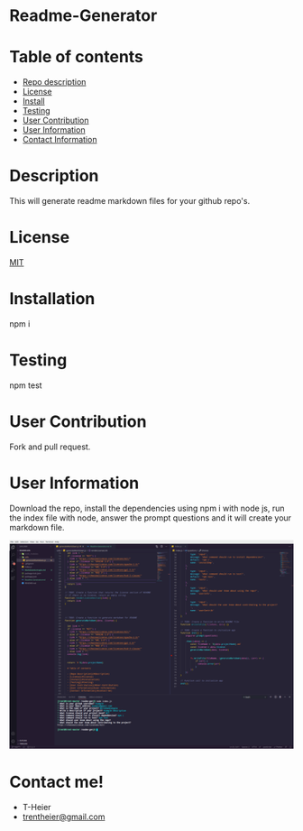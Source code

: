# Readme-Generator

  # Table of contents

  - [Repo description](#description)
  - [License](#license)
  - [Install](#installation)
  - [Testing](#testing)
  - [User Contribution](#User-Contribution)
  - [User Information](#user-Information)
  - [Contact Information](#contact-me)

  # Description

  This will generate readme markdown files for your github repo's. 

  # License

  [MIT]()


  # Installation

  npm i

  # Testing

  npm test

  # User Contribution

  Fork and pull request.

  # User Information

  Download the repo, install the dependencies using npm i with node js, run the index file with node, answer the prompt questions and it will create your markdown file.

  ![example](Screenshot_20210419_193427.png)

  # Contact me!

  - T-Heier
  - trentheier@gmail.com

